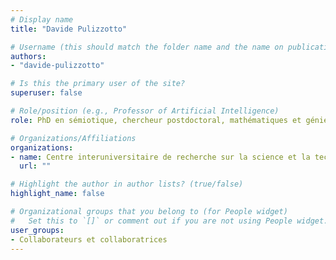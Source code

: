 ```yaml
---
# Display name
title: "Davide Pulizzotto"

# Username (this should match the folder name and the name on publications)
authors:
- "davide-pulizzotto"

# Is this the primary user of the site?
superuser: false

# Role/position (e.g., Professor of Artificial Intelligence)
role: PhD en sémiotique, chercheur postdoctoral, mathématiques et génie industriel

# Organizations/Affiliations
organizations:
- name: Centre interuniversitaire de recherche sur la science et la technologie, Chaire Innovation 4Point0
  url: ""

# Highlight the author in author lists? (true/false)
highlight_name: false

# Organizational groups that you belong to (for People widget)
#   Set this to `[]` or comment out if you are not using People widget.
user_groups:
- Collaborateurs et collaboratrices
---
```

